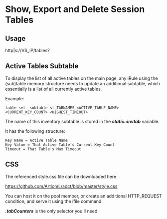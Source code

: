 # Show, Export and Delete Session Tables

## Usage
http|s://VS_IP/tables?

## Active Tables Subtable
To display the list of all active tables on the main page, any iRule using the (sub)table memory structure needs to update an additional subtable, which essentially is a list of all currently active tables.

Example:
```
table set -subtable st_TABNAMES <ACTIVE_TABLE_NAME> <CURRENT_KEY_COUNT> <HIGHEST_TIMEOUT>
```

The name of this inventory subtable is stored in the **_static::invtab_** variable.

It has the following structure:

```
Key Name = Active Table Name
Key Value = That Active Table's Current Key Count
Timeout = That Table's Max Timeout
```

## CSS
The referenced style.css file can be downloaded here:

https://github.com/ArtiomL/adct/blob/master/style.css

You can host it on the pool member, or create an additional HTTP_REQUEST condition, and serve it using the ifile command.

**_.tabCounters_** is the only selector you'll need


